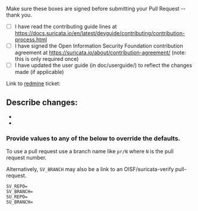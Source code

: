 Make sure these boxes are signed before submitting your Pull Request -- thank you.

- [ ] I have read the contributing guide lines at
   https://docs.suricata.io/en/latest/devguide/contributing/contribution-process.html
- [ ] I have signed the Open Information Security Foundation contribution agreement at
   https://suricata.io/about/contribution-agreement/ (note: this is only required once)
- [ ] I have updated the user guide (in doc/userguide/) to reflect the changes made (if applicable)

Link to [redmine](https://redmine.openinfosecfoundation.org/projects/suricata/issues) ticket:

Describe changes:
-
-
-

### Provide values to any of the below to override the defaults.

To use a pull request use a branch name like `pr/N` where `N` is the
pull request number.

Alternatively, `SV_BRANCH` may also be a link to an
OISF/suricata-verify pull-request.

```
SV_REPO=
SV_BRANCH=
SU_REPO=
SU_BRANCH=
```
